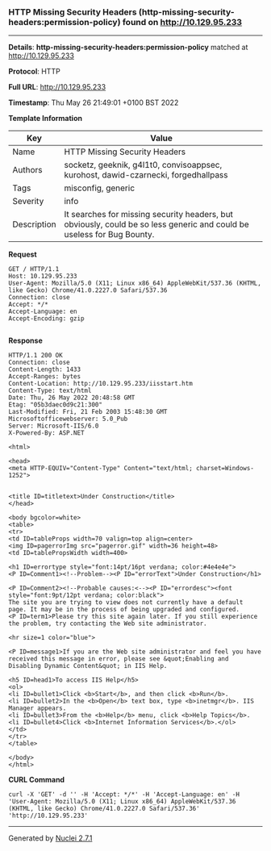 ### HTTP Missing Security Headers (http-missing-security-headers:permission-policy) found on http://10.129.95.233
---
**Details**: **http-missing-security-headers:permission-policy**  matched at http://10.129.95.233

**Protocol**: HTTP

**Full URL**: http://10.129.95.233

**Timestamp**: Thu May 26 21:49:01 +0100 BST 2022

**Template Information**

| Key | Value |
|---|---|
| Name | HTTP Missing Security Headers |
| Authors | socketz, geeknik, g4l1t0, convisoappsec, kurohost, dawid-czarnecki, forgedhallpass |
| Tags | misconfig, generic |
| Severity | info |
| Description | It searches for missing security headers, but obviously, could be so less generic and could be useless for Bug Bounty. |

**Request**
```http
GET / HTTP/1.1
Host: 10.129.95.233
User-Agent: Mozilla/5.0 (X11; Linux x86_64) AppleWebKit/537.36 (KHTML, like Gecko) Chrome/41.0.2227.0 Safari/537.36
Connection: close
Accept: */*
Accept-Language: en
Accept-Encoding: gzip


```

**Response**
```http
HTTP/1.1 200 OK
Connection: close
Content-Length: 1433
Accept-Ranges: bytes
Content-Location: http://10.129.95.233/iisstart.htm
Content-Type: text/html
Date: Thu, 26 May 2022 20:48:58 GMT
Etag: "05b3daec0d9c21:300"
Last-Modified: Fri, 21 Feb 2003 15:48:30 GMT
Microsoftofficewebserver: 5.0_Pub
Server: Microsoft-IIS/6.0
X-Powered-By: ASP.NET

<html>

<head>
<meta HTTP-EQUIV="Content-Type" Content="text/html; charset=Windows-1252">


<title ID=titletext>Under Construction</title>
</head>

<body bgcolor=white>
<table>
<tr>
<td ID=tableProps width=70 valign=top align=center>
<img ID=pagerrorImg src="pagerror.gif" width=36 height=48>
<td ID=tablePropsWidth width=400>

<h1 ID=errortype style="font:14pt/16pt verdana; color:#4e4e4e">
<P ID=Comment1><!--Problem--><P ID="errorText">Under Construction</h1>

<P ID=Comment2><!--Probable causes:<--><P ID="errordesc"><font style="font:9pt/12pt verdana; color:black">
The site you are trying to view does not currently have a default page. It may be in the process of being upgraded and configured.
<P ID=term1>Please try this site again later. If you still experience the problem, try contacting the Web site administrator.

<hr size=1 color="blue">

<P ID=message1>If you are the Web site administrator and feel you have received this message in error, please see &quot;Enabling and Disabling Dynamic Content&quot; in IIS Help.

<h5 ID=head1>To access IIS Help</h5>
<ol>
<li ID=bullet1>Click <b>Start</b>, and then click <b>Run</b>.
<li ID=bullet2>In the <b>Open</b> text box, type <b>inetmgr</b>. IIS Manager appears.
<li ID=bullet3>From the <b>Help</b> menu, click <b>Help Topics</b>.
<li ID=bullet4>Click <b>Internet Information Services</b>.</ol>
</td>
</tr>
</table>

</body>
</html>

```


**CURL Command**
```
curl -X 'GET' -d '' -H 'Accept: */*' -H 'Accept-Language: en' -H 'User-Agent: Mozilla/5.0 (X11; Linux x86_64) AppleWebKit/537.36 (KHTML, like Gecko) Chrome/41.0.2227.0 Safari/537.36' 'http://10.129.95.233'
```
---
Generated by [Nuclei 2.7.1](https://github.com/projectdiscovery/nuclei)